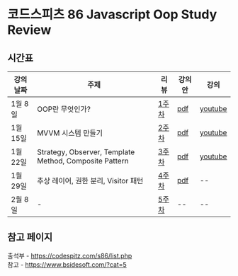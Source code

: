 # 코드스피츠 86 Javascript Oop Study Review

## 시간표
| 강의 날짜 | 주제 | 리뷰 | 강의안 | 강의 |
| -- | -- | -- | -- | -- |
| 1월 8일 | OOP란 무엇인가? | [1주차](./week1/README.md) | [pdf](./week1/86_1.pdf) | [youtube](https://youtu.be/E9NZ0YEZrYU)
| 1월 15일 | MVVM 시스템 만들기 | [2주차](./week2/README.md) | [pdf](./week2/86_2.pdf)  | [youtube](https://www.youtube.com/watch?v=RT38Za1pkdI)
| 1월 22일 | Strategy, Observer, Template Method, Composite Pattern | [3주차](./week3/README.md) | [pdf](./week3/86_3.pdf) | [youtube](https://www.youtube.com/watch?v=D450fPGffTg)
| 1월 29일 | 추상 레이어, 권한 분리, Visitor 패턴 | [4주차](./week4/README.md) | [pdf](./week4/86_4.pdf) | -- |
| 2월 8일 | - | [5주차](./week5/README.md) | -- | -- |

## 참고 페이지
출석부 - https://codespitz.com/s86/list.php<br>
참고 - https://www.bsidesoft.com/?cat=5
